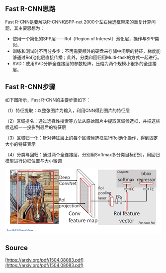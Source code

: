 <a name="e52235ef"></a>
## Fast R-CNN思路

Fast R-CNN是要解决R-CNN和SPP-net 2000个左右候选框带来的重复计算问题，其主要思想为：

- 使用一个简化的SPP层——RoI（Region of Interest）池化层，操作与SPP类似。
- 训练和测试时不再分多步：不再需要额外的硬盘来存储中间层的特征，梯度能够通过RoI池化层直接传播；此外，分类和回归用Multi-task的方式一起进行。
- SVD：使用SVD分解全连接层的参数矩阵，压缩为两个规模小很多的全连接层。

<a name="5fae5ee7"></a>
## Fast R-CNN步骤

如下图所示，Fast R-CNN的主要步骤如下：

（1）特征提取：以整张图片为输入，利用CNN得到图片的特征层

（2）区域提名：通过选择性搜索等方法从原始图片中提取区域候选框，并把这些候选框一一投影到最后的特征层

（3）区域归一化：针对特征层上的每个区域候选框进行RoI池化操作，得到固定大小的特征表示

（4）分类与回归：通过两个全连接层，分别用Softmax多分类目标识别，用回归模型进行边框位置与大小微调

![Fast R-CNN.png](./img/1598598053033-47085e7d-2d9a-4dc7-9bdc-e2a201cf7960.png)

<a name="Source"></a>
## Source

[https://arxiv.org/pdf/1504.08083.pdf](https://arxiv.org/pdf/1504.08083.pdf)

